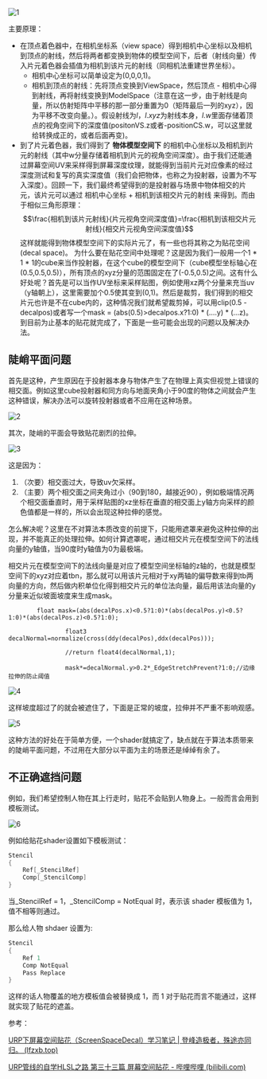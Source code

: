 
![1](https://raw.githubusercontent.com/sakilohale/unity-Decal/main/Decal/images/1.png)

主要原理：
- 在顶点着色器中，在相机坐标系（view space）得到相机中心坐标以及相机到顶点的射线，然后将两者都变换到物体的模型空间下，后者（射线向量）传入片元着色器会插值为相机到该片元的射线（同相机法重建世界坐标）。
	- 相机中心坐标可以简单设定为(0,0,0,1)。 
	- 相机到顶点的射线：先将顶点变换到ViewSpace，然后顶点 - 相机中心得到射线，再将射线变换到ModelSpace（注意在这一步，由于射线是向量，所以仿射矩阵中平移的那一部分重置为0（矩阵最后一列的xyz），因为平移不改变向量。）。假设射线为$l$，$l.xyz$为射线本身，$l.w$里面存储着顶点的视角空间下的深度值(positonVS.z或者-positionCS.w，可以这里就给转换成正的，或者后面再变)。
- 到了片元着色器，我们得到了 **物体模型空间下** 的相机中心坐标以及相机到片元的射线（其中w分量存储着相机到片元的视角空间深度）。由于我们还能通过屏幕空间UV来采样得到屏幕深度纹理，就能得到当前片元对应像素的经过深度测试和复写的真实深度值（我们会把物体，也称之为投射器，设置为不写入深度）。回顾一下，我们最终希望得到的是投射器与场景中物体相交的片元，该片元可以通过 相机中心坐标 + 相机到该相交片元的射线 来得到。而由于相似三角形原理：$$\frac{相机到该片元射线}{片元视角空间深度值}=\frac{相机到该相交片元射线}{相交片元视角空间深度值}$$
	这样就能得到物体模型空间下的实际片元了，有一些也将其称之为贴花空间(decal space)。
	为什么要在贴花空间中处理呢？这是因为我们一般用一个1 * 1 * 1的cube来当作投射器，在这个cube的模型空间下（cube模型坐标轴心在(0.5,0.5,0.5)），所有顶点的xyz分量的范围固定在了(-0.5,0.5)之间。这有什么好处呢？首先是可以当作UV坐标来采样贴图，例如使用xz两个分量来充当uv（y轴朝上），这里需要加个0.5使其变到(0,1)。然后是裁剪，我们得到的相交片元也许是不在cube内的，这种情况我们就希望裁剪掉，可以用clip(0.5 - decalpos)或者写一个mask = (abs(0.5)>decalpos.x?1:0) * (....y) * (...z)。
	到目前为止基本的贴花就完成了，下面是一些可能会出现的问题以及解决办法。




## 陡峭平面问题

首先是这种，产生原因在于投射器本身与物体产生了在物理上真实但视觉上错误的相交面。例如这里cube投射器和同方向与地面夹角小于90度的物体之间就会产生这种错误，解决办法可以旋转投射器或者不应用在这种场景。

![2](https://raw.githubusercontent.com/sakilohale/unity-Decal/main/Decal/images/2.png)


其次，陡峭的平面会导致贴花剧烈的拉伸。

![3](https://raw.githubusercontent.com/sakilohale/unity-Decal/main/Decal/images/3.png)

这是因为：
1. （次要）相交面过大，导致uv欠采样。
2. （主要）两个相交面之间夹角过小（90到180，越接近90），例如极端情况两个相交面垂直时，用于采样贴图的xz坐标在垂直的相交面上y轴方向采样的颜色值都是一样的，所以会出现这种拉伸的感觉。

怎么解决呢？这里在不对算法本质改变的前提下，只能用遮罩来避免这种拉伸的出现，并不能真正的处理拉伸。如何计算遮罩呢，通过相交片元在模型空间下的法线向量的y轴值，当90度时y轴值为0为最极端。

相交片元在模型空间下的法线向量是对应了模型空间坐标轴的z轴的，也就是模型空间下的xyz对应着tbn，那么就可以用该片元相对于xy两轴的偏导数来得到tb两向量的方向，然后做内积单位化得到相交片元的单位法向量，最后用该法向量的y分量来近似坡面坡度来生成mask。

```
		float mask=(abs(decalPos.x)<0.5?1:0)*(abs(decalPos.y)<0.5?1:0)*(abs(decalPos.z)<0.5?1:0);

                float3 decalNormal=normalize(cross(ddy(decalPos),ddx(decalPos)));

                //return float4(decalNormal,1);

                mask*=decalNormal.y>0.2*_EdgeStretchPrevent?1:0;//边缘拉伸的防止阈值
```

![4](https://raw.githubusercontent.com/sakilohale/unity-Decal/main/Decal/images/4.png)

这样坡度超过了的就会被遮住了，下面是正常的坡度，拉伸并不严重不影响观感。

![5](https://raw.githubusercontent.com/sakilohale/unity-Decal/main/Decal/images/5.png)


这种方法的好处在于简单方便，一个shader就搞定了，缺点就在于算法本质带来的陡峭平面问题，不过用在大部分以平面为主的场景还是绰绰有余了。


## 不正确遮挡问题

例如，我们希望控制人物在其上行走时，贴花不会贴到人物身上。一般而言会用到模板测试。

![6](https://raw.githubusercontent.com/sakilohale/unity-Decal/main/Decal/images/6.png)

例如给贴花shader设置如下模板测试：

```c
Stencil  
{  
    Ref[_StencilRef]   
    Comp[_StencilComp]  
}
```
当_StencilRef = 1，_StencilComp = NotEqual 时，表示该 shader 模板值为 1，值不相等则通过。

那么给人物 shdaer 设置为:
```c
Stencil  
{  
    Ref 1  
    Comp NotEqual  
    Pass Replace  
}
```
这样的话人物覆盖的地方模板值会被替换成 1，而 1 对于贴花而言不能通过，这样就实现了贴花的遮盖。




参考：

[URP下屏幕空间贴花（ScreenSpaceDecal）学习笔记 | 登峰造极者，殊途亦同归。 (lfzxb.top)](https://www.lfzxb.top/screen-space-decal-in-urp-study/)

[URP管线的自学HLSL之路 第三十三篇 屏幕空间贴花 - 哔哩哔哩 (bilibili.com)](https://www.bilibili.com/read/cv7171674)



